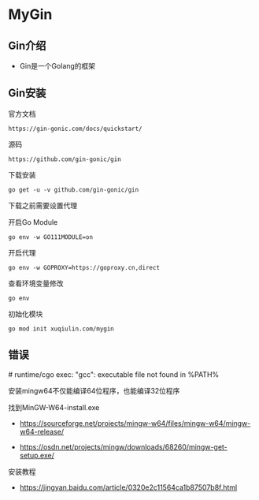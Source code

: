 # MyGin

## Gin介绍

- Gin是一个Golang的框架

## Gin安装

官方文档

```
https://gin-gonic.com/docs/quickstart/
```

源码

```
https://github.com/gin-gonic/gin
```

下载安装

```
go get -u -v github.com/gin-gonic/gin
```

下载之前需要设置代理

开启Go Module

```
go env -w GO111MODULE=on
```

开启代理

```
go env -w GOPROXY=https://goproxy.cn,direct
```

查看环境变量修改

```
go env
```

初始化模块

```
go mod init xuqiulin.com/mygin
```

## 错误

\# runtime/cgo exec: "gcc": executable file not found in %PATH%

安装mingw64不仅能编译64位程序，也能编译32位程序

找到MinGW-W64-install.exe

- https://sourceforge.net/projects/mingw-w64/files/mingw-w64/mingw-w64-release/

- https://osdn.net/projects/mingw/downloads/68260/mingw-get-setup.exe/

安装教程

- https://jingyan.baidu.com/article/0320e2c11564ca1b87507b8f.html





















